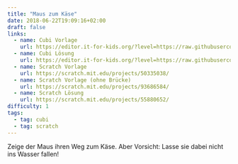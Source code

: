 ```yaml
---
title: "Maus zum Käse"
date: 2018-06-22T19:09:16+02:00
draft: false
links:
  - name: Cubi Vorlage
    url: https://editor.it-for-kids.org/?level=https://raw.githubusercontent.com/IT4Kids/levels/master/Templates/Maus_Zum_Kaese.cubi
  - name: Cubi Lösung
    url: https://editor.it-for-kids.org/?level=https://raw.githubusercontent.com/IT4Kids/levels/master/Solutions/Maus_Zum_Kaese.cubi
  - name: Scratch Vorlage
    url: https://scratch.mit.edu/projects/50335038/
  - name: Scratch Vorlage (ohne Brücke)
    url: https://scratch.mit.edu/projects/93686584/
  - name: Scratch Lösung
    url: https://scratch.mit.edu/projects/55880652/
difficulty: 1
tags:
  - tag: cubi
  - tag: scratch
---
```

Zeige der Maus ihren Weg zum Käse. Aber Vorsicht: Lasse sie dabei nicht ins Wasser fallen!